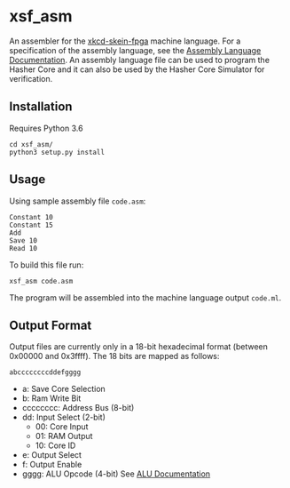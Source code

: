 # xsf_asm

An assembler for the [xkcd-skein-fpga](https://github.com/dankirkham/xkcd-skein-fpga) machine language. For a specification of the assembly language, see the [Assembly Language Documentation](https://github.com/dankirkham/xkcd-skein-fpga/tree/master/docs/assembly.md). An assembly language file can be used to program the Hasher Core and it can also be used by the Hasher Core Simulator for verification.

## Installation

Requires Python 3.6

```
cd xsf_asm/
python3 setup.py install
```

## Usage
Using sample assembly file `code.asm`:
```
Constant 10
Constant 15
Add
Save 10
Read 10
```

To build this file run:

```
xsf_asm code.asm
```

The program will be assembled into the machine language output `code.ml`.

## Output Format
Output files are currently only in a 18-bit hexadecimal format (between 0x00000 and 0x3ffff). The 18 bits are mapped as follows:

`abccccccccddefgggg`

- a: Save Core Selection
- b: Ram Write Bit
- cccccccc: Address Bus (8-bit)
- dd: Input Select (2-bit)
  - 00: Core Input
  - 01: RAM Output
  - 10: Core ID
- e: Output Select
- f: Output Enable
- gggg: ALU Opcode (4-bit) See [ALU Documentation](https://github.com/dankirkham/xkcd-skein-fpga/blob/master/docs/alu.md)
